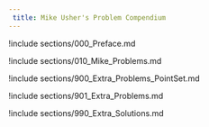 ```yaml
---
 title: Mike Usher's Problem Compendium
---
```



!include sections/000_Preface.md

!include sections/010_Mike_Problems.md

!include sections/900_Extra_Problems_PointSet.md

!include sections/901_Extra_Problems.md

!include sections/990_Extra_Solutions.md


